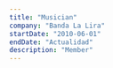 ```yaml
---
title: "Musician"
company: "Banda La Lira"
startDate: "2010-06-01"
endDate: "Actualidad"
description: "Member"
---
```

